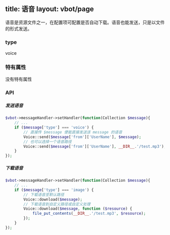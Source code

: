 title: 语音
layout: vbot/page
---

语音是资源文件之一，在配置项可配置是否自动下载。语音也能发送，只是以文件的形式发送。

### type

voice

### 特有属性

没有特有属性

### API

##### 发送语音

```php
$vbot->messageHandler->setHandler(function(Collection $message){
    // ...
    if ($message['type'] === 'voice') {
        // 直接传 $message 便能直接发送该 message 的语音
        Voice::send($message['from']['UserName'], $message);
        // 也可以选择一个语音路径
        Voice::send($message['from']['UserName'], __DIR__.'/test.mp3');
    }
});
```

##### 下载语音

```php
$vbot->messageHandler->setHandler(function(Collection $message){
    // ...
    if ($message['type'] === 'image') {
        // 下载语音至默认路径
        Voice::download($message);
        // 下载语音到自定义路径或自定义处理
        Voice::download($message, function ($resource) {
            file_put_contents(__DIR__.'/test.mp3', $resource);
        });
    }
});
```